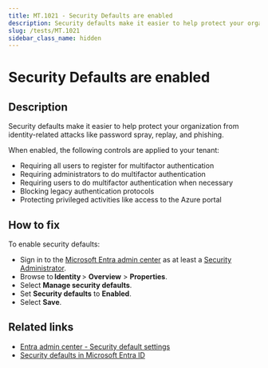 ```yaml
---
title: MT.1021 - Security Defaults are enabled
description: Security defaults make it easier to help protect your organization from identity-related attacks like password spray, replay, and phishing.
slug: /tests/MT.1021
sidebar_class_name: hidden
---
```


# Security Defaults are enabled

## Description

Security defaults make it easier to help protect your organization from identity-related attacks like password spray, replay, and phishing.

When enabled, the following controls are applied to your tenant:

- Requiring all users to register for multifactor authentication
- Requiring administrators to do multifactor authentication
- Requiring users to do multifactor authentication when necessary
- Blocking legacy authentication protocols
- Protecting privileged activities like access to the Azure portal


## How to fix

To enable security defaults:

- Sign in to the [Microsoft Entra admin center](https://entra.microsoft.com) as at least a [Security Administrator](https://learn.microsoft.com/entra/identity/role-based-access-control/permissions-reference#security-administrator).
- Browse to **Identity** > **Overview** > **Properties**.
- Select **Manage security defaults**.
- Set **Security defaults** to **Enabled**.
- Select **Save**.

## Related links

- [Entra admin center - Security default settings](https://portal.azure.com/#view/Microsoft_AAD_ConditionalAccess/SecurityDefaults)
- [Security defaults in Microsoft Entra ID](https://learn.microsoft.com/entra/fundamentals/security-defaults)
